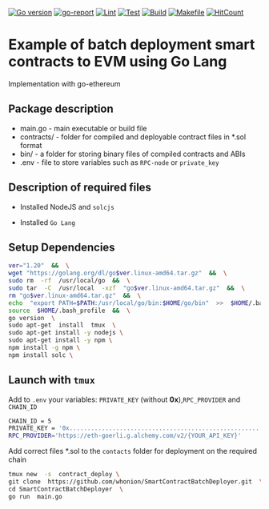 [![Go version][go-badge]][go-url] [![go-report][go-report-badge]][go-report-url] [![Lint][lint-badge]][lint-url] [![Test][test-badge]][test-url] [![Build][build-badge]][build-url] [![Makefile][makefile-badge]][makefile-url] [![HitCount](https://hits.dwyl.com/whonion//SmartContractBatchDeployer.svg)](https://hits.dwyl.com/whonion/SmartContractBatchDeployer)</br>

# Example of batch deployment smart contracts to EVM using Go Lang</br>

Implementation with go-ethereum

## Package description

- main.go - main executable or build file
- contracts/ - folder for compiled and deployable contract files in *.sol format
- bin/ - a folder for storing binary files of compiled contracts and ABIs
- .env -  file to store variables such as `RPC-node` or `private_key`

## Description of required files

- Installed NodeJS and `solcjs`

- Installed `Go Lang`

## Setup Dependencies

```sh
ver="1.20"  &&  \
wget "https://golang.org/dl/go$ver.linux-amd64.tar.gz"  &&  \
sudo rm  -rf  /usr/local/go  &&  \
sudo tar  -C  /usr/local  -xzf  "go$ver.linux-amd64.tar.gz"  &&  \
rm "go$ver.linux-amd64.tar.gz"  &&  \
echo  "export PATH=$PATH:/usr/local/go/bin:$HOME/go/bin"  >>  $HOME/.bash_profile  &&  \
source  $HOME/.bash_profile  &&  \
go version  \
sudo apt-get  install  tmux  \
sudo apt-get install -y nodejs \
sudo apt-get install -y npm \
npm install -g npm \
npm install solc \
```

## Launch with `tmux`

Add to `.env` your variables: `PRIVATE_KEY` (without **0x**),`RPC_PROVIDER` and `CHAIN_ID`

```sh
CHAIN_ID = 5
PRIVATE_KEY = '0x.......................................................'
RPC_PROVIDER='https://eth-goerli.g.alchemy.com/v2/{YOUR_API_KEY}'
```

Add correct files *.sol to the `contacts` folder for deployment on the required chain

```sh
tmux new  -s  contract_deploy \
git clone  https://github.com/whonion/SmartContractBatchDeployer.git  \
cd SmartContractBatchDeployer  \
go run  main.go
```

[go-badge]: https://img.shields.io/badge/go-1.20-blue.svg
[go-url]: https://go.dev

[go-report-badge]: https://goreportcard.com/badge/github.com/whonion/go-solc-batch-deployer
[go-report-url]: https://goreportcard.com/report/github.com/whonion/go-solc-batch-deployer

[lint-badge]: https://github.com/whonion/go-solc-batch-deployer/actions/workflows/lint.yml/badge.svg
[lint-url]: https://github.com/whonion/go-solc-batch-deployer/actions/workflows/lint.yml

[test-badge]: https://github.com/whonion/go-solc-batch-deployer/actions/workflows/test.yml/badge.svg
[test-url]: https://github.com/whonion/go-solc-batch-deployer/actions/workflows/test.yml

[build-badge]: https://github.com/whonion/go-solc-batch-deployer/actions/workflows/build.yml/badge.svg
[build-url]: https://github.com/whonion/go-solc-batch-deployer/actions/workflows/build.yml

[makefile-badge]: https://github.com/whonion/go-solc-batch-deployer/actions/workflows/makefile.yml/badge.svg
[makefile-url]: https://github.com/whonion/go-solc-batch-deployer/actions/workflows/makefile.yml

[hint-badge]: https://hits.dwyl.com/whonion//go-solc-batch-deployer.svg
[hint-url]: https://hits.dwyl.com/whonion/go-solc-batch-deployer

